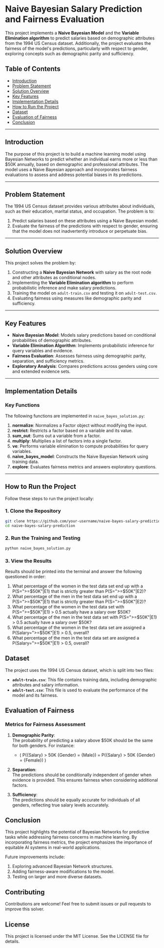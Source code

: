 # Naive Bayesian Salary Prediction and Fairness Evaluation

This project implements a **Naive Bayesian Model** and the **Variable Elimination algorithm** to predict salaries based on demographic attributes from the 1994 US Census dataset. Additionally, the project evaluates the fairness of the model's predictions, particularly with respect to gender, exploring concepts such as demographic parity and sufficiency.

## Table of Contents

- [Introduction](#introduction)
- [Problem Statement](#problem-statement)
- [Solution Overview](#solution-overview)
- [Key Features](#key-features)
- [Implementation Details](#implementation-details)
- [How to Run the Project](#how-to-run-the-project)
- [Dataset](#dataset)
- [Evaluation of Fairness](#evaluation-of-fairness)
- [Conclusion](#conclusion)

---

## Introduction

The purpose of this project is to build a machine learning model using Bayesian Networks to predict whether an individual earns more or less than $50K annually, based on demographic and professional attributes. The model uses a Naive Bayesian approach and incorporates fairness evaluations to assess and address potential biases in its predictions.

---

## Problem Statement

The 1994 US Census dataset provides various attributes about individuals, such as their education, marital status, and occupation. The problem is to:
1. Predict salaries based on these attributes using a Naive Bayesian model.
2. Evaluate the fairness of the predictions with respect to gender, ensuring that the model does not inadvertently introduce or perpetuate bias.

---

## Solution Overview

This project solves the problem by:
1. Constructing a **Naive Bayesian Network** with salary as the root node and other attributes as conditional nodes.
2. Implementing the **Variable Elimination algorithm** to perform probabilistic inference and make salary predictions.
3. Training the model on `adult-train.csv` and testing it on `adult-test.csv`.
4. Evaluating fairness using measures like demographic parity and sufficiency.

---

## Key Features

- **Naive Bayesian Model**: Models salary predictions based on conditional probabilities of demographic attributes.
- **Variable Elimination Algorithm**: Implements probabilistic inference for query variables and evidence.
- **Fairness Evaluation**: Assesses fairness using demographic parity, separation, and sufficiency metrics.
- **Exploratory Analysis**: Compares predictions across genders using core and extended evidence sets.

---

## Implementation Details

### Key Functions

The following functions are implemented in `naive_bayes_solution.py`:

1. **normalize**: Normalizes a Factor object without modifying the input.
2. **restrict**: Restricts a factor based on a variable and its value.
3. **sum_out**: Sums out a variable from a factor.
4. **multiply**: Multiplies a list of factors into a single factor.
5. **ve**: Performs variable elimination to compute probabilities for query variables.
6. **naive_bayes_model**: Constructs the Naive Bayesian Network using training data.
7. **explore**: Evaluates fairness metrics and answers exploratory questions.

---

## How to Run the Project

Follow these steps to run the project locally:

### 1. Clone the Repository
```bash
git clone https://github.com/your-username/naive-bayes-salary-prediction.git
cd naive-bayes-salary-prediction
```
### 2. Run the Training and Testing
```bash
python naive_bayes_solution.py
```

### 3. View the Results
Results should be printed into the terminal and answer the following questioned in order:
1. What percentage of the women in the test data set end up with a P(S=">=$50K"|E1) that is strictly greater than P(S=">=$50K"|E2)?
2. What percentage of the men in the test data set end up with a P(S=">=$50K"|E1) that is strictly greater than P(S=">=$50K"|E2)?
3. What percentage of the women in the test data set with P(S=">=$50K"|E1) > 0.5 actually have a salary over $50K?
4. What percentage of the men in the test data set with P(S=">=$50K"|E1) > 0.5 actually have a salary over $50K?
5. What percentage of the women in the test data set are assigned a P(Salary=">=$50K"|E1) > 0.5, overall?
6. What percentage of the men in the test data set are assigned a P(Salary=">=$50K"|E1) > 0.5, overall?

## Dataset

The project uses the 1994 US Census dataset, which is split into two files:

- **`adult-train.csv`**: This file contains training data, including demographic attributes and salary information.
- **`adult-test.csv`**: This file is used to evaluate the performance of the model and its fairness.

## Evaluation of Fairness

### Metrics for Fairness Assessment

1. **Demographic Parity**:  
   The probability of predicting a salary above $50K should be the same for both genders. For instance:  
   - ( P({Salary} > 50K {Gender} = {Male}) = P({Salary} > 50K {Gender} = {Female}) )

2. **Separation**:  
   The predictions should be conditionally independent of gender when evidence is provided. This ensures fairness when considering additional factors.

3. **Sufficiency**:  
   The predictions should be equally accurate for individuals of all genders, reflecting true salary levels accurately.

## Conclusion

This project highlights the potential of Bayesian Networks for predictive tasks while addressing fairness concerns in machine learning. By incorporating fairness metrics, the project emphasizes the importance of equitable AI systems in real-world applications.

Future improvements include:
1. Exploring advanced Bayesian Network structures.
2. Adding fairness-aware modifications to the model.
3. Testing on larger and more diverse datasets.

## Contributing
Contributions are welcome! Feel free to submit issues or pull requests to improve this solver.

## License
This project is licensed under the MIT License. See the LICENSE file for details.
